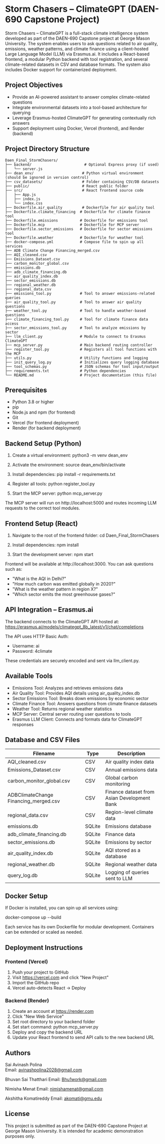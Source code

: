 # Storm Chasers – ClimateGPT (DAEN-690 Capstone Project)

Storm Chasers – ClimateGPT is a full-stack climate intelligence system developed as part of the DAEN-690 Capstone project at George Mason University. The system enables users to ask questions related to air quality, emissions, weather patterns, and climate finance using a client-hosted Large Language Model (LLM) via Erasmus.ai. It includes a React-based frontend, a modular Python backend with tool registration, and several climate-related datasets in CSV and database formats. The system also includes Docker support for containerized deployment.

## Project Objectives

- Provide an AI-powered assistant to answer complex climate-related questions
- Integrate environmental datasets into a tool-based architecture for querying
- Leverage Erasmus-hosted ClimateGPT for generating contextually rich answers
- Support deployment using Docker, Vercel (frontend), and Render (backend)

## Project Directory Structure

```
Daen_Final_StormChasers/
├── backend/                        # Optional Express proxy (if used)
│   └── server.js
├── dean_env/                      # Python virtual environment (should be ignored in version control)
├── csv_datasets/                  # Folder containing CSV/DB datasets
├── public/                        # React public folder
├── src/                           # React frontend source code
│   ├── App.js
│   ├── index.js
│   └── index.css
├── Dockerfile.air_quality         # Dockerfile for air quality tool
├── Dockerfile.climate_financing  # Dockerfile for climate finance tool
├── Dockerfile.emissions          # Dockerfile for emissions tool
├── Dockerfile.mcp                # Dockerfile for MCP server
├── Dockerfile.sector_emissions   # Dockerfile for sector emissions tool
├── Dockerfile.weather            # Dockerfile for weather tool
├── docker-compose.yml            # Compose file to spin up all services
├── ADB Climate Change Financing_merged.csv
├── AQI_cleaned.csv
├── Emissions_Dataset.csv
├── carbon_monitor_global.csv
├── emissions.db
├── adb_climate_financing.db
├── air_quality_index.db
├── sector_emissions.db
├── regional_weather.db
├── regional_data.csv
├── emissions_tool.py             # Tool to answer emissions-related queries
├── air_quality_tool.py           # Tool to answer air quality questions
├── weather_tool.py               # Tool to handle weather-based questions
├── climate_financing_tool.py     # Tool for climate finance data access
├── sector_emissions_tool.py      # Tool to analyze emissions by sector
├── llm_client.py                 # Module to connect to Erasmus ClimateGPT
├── mcp_server.py                 # Main backend routing controller
├── register_tool.py              # Registers all tool functions with the MCP
├── utils.py                      # Utility functions and logging
├── init_query_log.py             # Initializes query logging database
├── tool_schemas.py               # JSON schemas for tool input/output
├── requirements.txt              # Python dependencies
└── README.md                     # Project documentation (this file)
```
## Prerequisites

- Python 3.8 or higher
- pip
- Node.js and npm (for frontend)
- Git
- Vercel (for frontend deployment)
- Render (for backend deployment)

## Backend Setup (Python)

1. Create a virtual environment:
   python3 -m venv dean_env

2. Activate the environment:
   source dean_env/bin/activate

3. Install dependencies:
   pip install -r requirements.txt

4. Register all tools:
   python register_tool.py

5. Start the MCP server:
   python mcp_server.py

The MCP server will run on http://localhost:5000 and routes incoming LLM requests to the correct tool modules.

## Frontend Setup (React)

1. Navigate to the root of the frontend folder:
   cd Daen_Final_StormChasers

2. Install dependencies:
   npm install

3. Start the development server:
   npm start

Frontend will be available at http://localhost:3000. You can ask questions such as:
- "What is the AQI in Delhi?"
- "How much carbon was emitted globally in 2020?"
- "What is the weather pattern in region X?"
- "Which sector emits the most greenhouse gases?"

## API Integration – Erasmus.ai

The backend connects to the ClimateGPT API hosted at:
https://erasmus.ai/models/climategpt_8b_latest/v1/chat/completions

The API uses HTTP Basic Auth:
- Username: ai
- Password: 4climate

These credentials are securely encoded and sent via llm_client.py.

## Available Tools

- Emissions Tool: Analyzes and retrieves emissions data
- Air Quality Tool: Provides AQI details using air_quality_index.db
- Sector Emissions Tool: Breaks down emissions by economic sector
- Climate Finance Tool: Answers questions from climate finance datasets
- Weather Tool: Returns regional weather statistics
- MCP Server: Central server routing user questions to tools
- Erasmus LLM Client: Connects and formats data for ClimateGPT responses

## Database and CSV Files

| Filename                              | Type     | Description 
|---------------------------------------|----------|-------------------------------------
| AQI_cleaned.csv                       | CSV      | Air quality index data 
| Emissions_Dataset.csv                 | CSV      | Annual emissions data 
| carbon_monitor_global.csv             | CSV      | Global carbon monitoring 
| ADBClimateChange Financing_merged.csv | CSV      | Finance dataset from Asian Development Bank 
| regional_data.csv                     | CSV      | Region-level climate data 
| emissions.db                          | SQLite   | Emissions database 
| adb_climate_financing.db              | SQLite   | Finance data 
| sector_emissions.db                   | SQLite   | Emissions by sector 
| air_quality_index.db                  | SQLite   | AQI stored as a database 
| regional_weather.db                   | SQLite   | Regional weather data 
| query_log.db                          | SQLite   | Logging of queries sent to LLM 

## Docker Setup

If Docker is installed, you can spin up all services using:

docker-compose up --build

Each service has its own Dockerfile for modular development. Containers can be extended or scaled as needed.

## Deployment Instructions

### Frontend (Vercel)

1. Push your project to GitHub
2. Visit https://vercel.com and click "New Project"
3. Import the GitHub repo
4. Vercel auto-detects React → Deploy

### Backend (Render)

1. Create an account at https://render.com
2. Click "New Web Service"
3. Set root directory to your backend folder
4. Set start command: python mcp_server.py
5. Deploy and copy the backend URL
6. Update your React frontend to send API calls to the new backend URL

## Authors

Sai Avinash Polina  
Email: avinashpolina2028@gmail.com  

Bhuvan Sai Thatthari
Email: Bhu1work@gmail.com

Nimisha Menat
Email: nimishamenat@gmail.com

Akshitha Komatireddy
Email: akomati@gmu.edu

## License

This project is submitted as part of the DAEN-690 Capstone Project at George Mason University. It is intended for academic demonstration purposes only.
